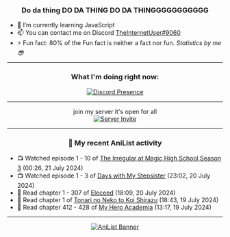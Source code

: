<div align="center">

### Do da thing DO DA THING DO DA THINGGGGGGGGGGG
</div>

- 🌱 I’m currently learning JavaScript
- 📫 You can contact me on Discord [TheInternetUser#9060](https://discord.com/users/534117072796385300)
- ⚡ Fun fact: 80% of the Fun fact is neither a fact nor fun. _Statistics by me 😎_
<hr>

<div align="center">

### What I'm doing right now:
[![Discord Presence](https://lanyard.cnrad.dev/api/534117072796385300)](https://discord.com/users/534117072796385300)
<hr>

join my server it's open for all <br>
[![Server Invite](https://invidget.switchblade.xyz/bfYgVHxrSs)](https://discord.gg/bfYgVHxrSs)

<hr>
  
### 🌸 My recent AniList activity

</div>

<!-- ANILIST_ACTIVITY:start -->

-   📺 Watched episode 1 - 10 of [The Irregular at Magic High School Season 3](https://anilist.co/anime/143271) (00:26, 21 July 2024)
-   📺 Watched episode 1 - 3 of [Days with My Stepsister](https://anilist.co/anime/152681) (23:02, 20 July 2024)
-   📖 Read chapter 1 - 307 of [Eleceed](https://anilist.co/manga/106929) (18:09, 20 July 2024)
-   📖 Read chapter 1 of [Tonari no Neko to Koi Shirazu](https://anilist.co/manga/174790) (18:43, 19 July 2024)
-   📖 Read chapter 412 - 428 of [My Hero Academia](https://anilist.co/manga/85486) (13:17, 19 July 2024)

<!-- ANILIST_ACTIVITY:end -->
<hr>

<div align="center">

[![AniList Banner](https://img.anili.st/User/929966)](https://anilist.co/user/TheInternetUser)

<!-- ![Profile views](https://gpvc.arturio.dev/TheInternetUse7) Since 2023-01-09 -->
<br>


</div>
